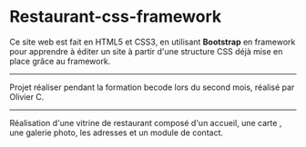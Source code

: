 # Restaurant-css-framework

Ce site web est fait en HTML5 et CSS3, en utilisant **Bootstrap** en
framework pour apprendre à éditer un site à partir d'une structure CSS
déjà mise en place grâce au framework.

---

Projet réaliser pendant la formation becode lors du second mois, réalisé par Olivier C.

---

Réalisation d'une vitrine de restaurant composé d'un accueil, une carte , une galerie photo, les adresses et un module de contact.
